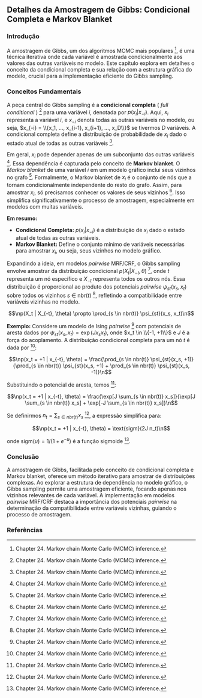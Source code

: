 ## Detalhes da Amostragem de Gibbs: Condicional Completa e Markov Blanket

### Introdução
A amostragem de Gibbs, um dos algoritmos MCMC mais populares [^2], é uma técnica iterativa onde cada variável é amostrada condicionalmente aos valores das outras variáveis no modelo. Este capítulo explora em detalhes o conceito da condicional completa e sua relação com a estrutura gráfica do modelo, crucial para a implementação eficiente do Gibbs sampling.

### Conceitos Fundamentais

A peça central do Gibbs sampling é a **condicional completa** ( *full conditional* ) [^2] para uma variável *i*, denotada por $p(x_i | x_{-i})$. Aqui, $x_i$ representa a variável *i*, e $x_{-i}$ denota todas as outras variáveis no modelo, ou seja, $x_{-i} = \\{x_1, ..., x_{i-1}, x_{i+1}, ..., x_D\\}$ se tivermos *D* variáveis. A condicional completa define a distribuição de probabilidade de $x_i$ dado o estado atual de todas as outras variáveis [^2].

Em geral, $x_i$ pode depender apenas de um subconjunto das outras variáveis [^2]. Essa dependência é capturada pelo conceito de **Markov blanket**. O *Markov blanket* de uma variável *i* em um modelo gráfico inclui seus vizinhos no grafo [^2]. Formalmente, o Markov blanket de $x_i$ é o conjunto de nós que a tornam condicionalmente independente do resto do grafo. Assim, para amostrar $x_i$, só precisamos conhecer os valores de seus vizinhos [^2]. Isso simplifica significativamente o processo de amostragem, especialmente em modelos com muitas variáveis.

**Em resumo:**

*   **Condicional Completa:** $p(x_i | x_{-i})$ é a distribuição de $x_i$ dado o estado atual de todas as outras variáveis.
*   **Markov Blanket:** Define o conjunto mínimo de variáveis necessárias para amostrar $x_i$, ou seja, seus vizinhos no modelo gráfico.

Expandindo a ideia, em modelos *pairwise* MRF/CRF, o Gibbs sampling envolve amostrar da distribuição condicional $p(X_t | X_{-t}, \theta)$ [^2], onde *t* representa um nó específico e $X_{-t}$ representa todos os outros nós. Essa distribuição é proporcional ao produto dos potenciais *pairwise* $\psi_{st}(x_s, x_t)$ sobre todos os vizinhos *s* ∈ nbr(*t*) [^2], refletindo a compatibilidade entre variáveis vizinhas no modelo.

$$\np(X_t | X_{-t}, \theta) \propto \prod_{s \in nbr(t)} \psi_{st}(x_s, x_t)\n$$

**Exemplo:** Considere um modelo de Ising *pairwise* [^2] com potenciais de aresta dados por $\psi_{st}(x_s, x_t) = \exp(J x_s x_t)$, onde $x_t \in \\{-1, +1\\}$ e *J* é a força do acoplamento. A distribuição condicional completa para um nó *t* é dada por [^2]:

$$\np(x_t = +1 | x_{-t}, \theta) = \frac{\prod_{s \in nbr(t)} \psi_{st}(x_s, +1)}{\prod_{s \in nbr(t)} \psi_{st}(x_s, +1) + \prod_{s \in nbr(t)} \psi_{st}(x_s, -1)}\n$$

Substituindo o potencial de aresta, temos [^2]:

$$\np(x_t = +1 | x_{-t}, \theta) = \frac{\exp[J \sum_{s \in nbr(t)} x_s]}{\exp[J \sum_{s \in nbr(t)} x_s] + \exp[-J \sum_{s \in nbr(t)} x_s]}\n$$

Se definirmos $n_t = \sum_{s \in nbr(t)} x_s$ [^2], a expressão simplifica para:

$$\np(x_t = +1 | x_{-t}, \theta) = \text{sigm}(2J n_t)\n$$

onde $\text{sigm}(u) = 1/(1 + e^{-u})$ é a função sigmoide [^2].

### Conclusão
A amostragem de Gibbs, facilitada pelo conceito de condicional completa e Markov blanket, oferece um método iterativo para amostrar de distribuições complexas. Ao explorar a estrutura de dependência no modelo gráfico, o Gibbs sampling permite uma amostragem eficiente, focando apenas nos vizinhos relevantes de cada variável. A implementação em modelos *pairwise* MRF/CRF destaca a importância dos potenciais *pairwise* na determinação da compatibilidade entre variáveis vizinhas, guiando o processo de amostragem.

### Referências
[^2]: Chapter 24. Markov chain Monte Carlo (MCMC) inference.
<!-- END -->